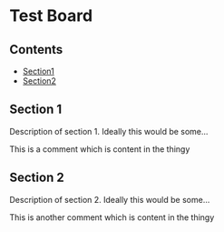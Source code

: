 # Test Board

## Contents

- [Section1](#section-1)
- [Section2](#section-2)

## Section 1

Description of section 1. Ideally this would be some...

This is a comment which is content in the thingy

## Section 2

Description of section 2. Ideally this would be some...

This is another comment which is content in the thingy
